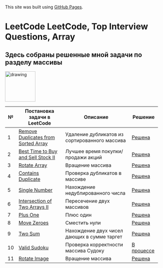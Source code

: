 This site was built using [GitHub Pages](https://pages.github.com/).
# LeetCode LeetCode, Top Interview Questions, Array
## Здесь собраны решенные мной задачи по разделу массивы
<a href="https://leetcode.com/explore/featured/card/top-interview-questions-easy/92/array/">
    <img src="https://media.giphy.com/media/7nXMnkcsTi1wGtPNxT/giphy.gif" alt="drawing" width="100"/>
  </a>

| № | Постановка задачи в LeetCode | Описание | Решение |
| --- | --- | --- | --- |
| 1 | [Remove Duplicates from Sorted Array](https://leetcode.com/explore/featured/card/top-interview-questions-easy/92/array/727/) | Удаление дубликатов из  сортированного массива | [Решена](https://leetcode.com/problems/remove-duplicates-from-sorted-array/submissions/962493886/)
| 2 | [Best Time to Buy and Sell Stock II](https://leetcode.com/explore/featured/card/top-interview-questions-easy/92/array/564/) | Лучшее время покупки/продажи акций | [Решена](https://leetcode.com/problems/best-time-to-buy-and-sell-stock-ii/submissions/962615736/)
| 3 | [Rotate Array](https://leetcode.com/explore/featured/card/top-interview-questions-easy/92/array/646/) | Вращение массива | [Решена](https://leetcode.com/problems/rotate-array/submissions/953608307/)
| 4 | [Contains Duplicate](https://leetcode.com/explore/featured/card/top-interview-questions-easy/92/array/578/) | Проверка дубликатов в массиве | [Решена](https://leetcode.com/problems/contains-duplicate/submissions/953767154/)
| 5 | [Single Number](https://leetcode.com/explore/featured/card/top-interview-questions-easy/92/array/549/) | Нахождение недублированного числа | [Решена](https://leetcode.com/problems/single-number/submissions/953550054/)
| 6 | [Intersection of Two Arrays II](https://leetcode.com/explore/featured/card/top-interview-questions-easy/92/array/674/) | Пересечение двух массивов | [Решена](https://leetcode.com/problems/intersection-of-two-arrays-ii/submissions/955281403/)
| 7 | [Plus One](https://leetcode.com/explore/featured/card/top-interview-questions-easy/92/array/559/) | Плюс один | [Решена](https://leetcode.com/problems/plus-one/submissions/956275871/)
| 8 | [Move Zeroes](https://leetcode.com/explore/featured/card/top-interview-questions-easy/92/array/567/) | Сместить нули | [Решена](https://leetcode.com/submissions/detail/963154864/)
| 9 | [Two Sum](https://leetcode.com/explore/featured/card/top-interview-questions-easy/92/array/546/) | Нахождение двух чисел дающих в сумме таргет | [Решена](https://leetcode.com/problems/remove-duplicates-from-sorted-array/submissions/962493886/)
| 10 | [Valid Sudoku](https://leetcode.com/explore/featured/card/top-interview-questions-easy/92/array/769/) | Проверка корректности массива Судоку | [В процессе](https://leetcode.com/problems/remove-duplicates-from-sorted-array/submissions/962493886/)
| 11 | [Rotate Image](https://leetcode.com/explore/featured/card/top-interview-questions-easy/92/array/770/) | Вращение массива | [Решена](https://leetcode.com/problems/remove-duplicates-from-sorted-array/submissions/962493886/)
